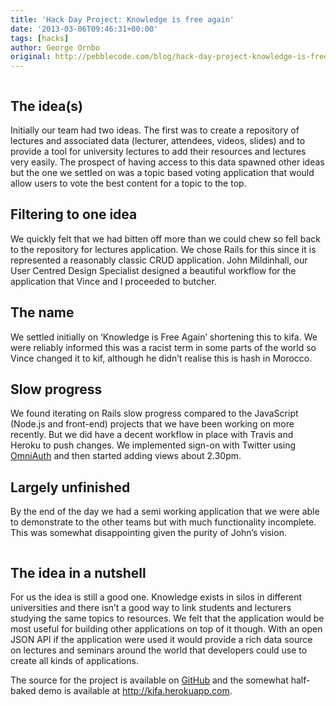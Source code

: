```yaml
---
title: 'Hack Day Project: Knowledge is free again'
date: '2013-03-06T09:46:31+00:00'
tags: [hacks]
author: George Ornbo
original: http://pebblecode.com/blog/hack-day-project-knowledge-is-free-again/
---
```

<p><img src="http://media.tumblr.com/28c3a2564a9b25655113beb15ae2630b/tumblr_inline_mj8gcmPEvf1qz4rgp.png" alt=""/></p>

<h2>The idea(s)</h2>

<p>Initially our team had two ideas. The first was to create a repository of lectures and associated data (lecturer, attendees, videos, slides) and to provide a tool for university lectures to add their resources and lectures very easily. The prospect of having access to this data spawned other ideas but the one we settled on was a topic based voting application that would allow users to vote the best content for a topic to the top.</p>

<h2>Filtering to one idea</h2>

<p>We quickly felt that we had bitten off more than we could chew so fell back to the repository for lectures application. We chose Rails for this since it is represented a reasonably classic CRUD application. John Mildinhall, our User Centred Design Specialist designed a beautiful workflow for the application that Vince and I proceeded to butcher.</p>

<h2>The name</h2>

<p>We settled initially on &lsquo;Knowledge is Free Again&rsquo; shortening this to kifa. We were reliably informed this was a racist term in some parts of the world so Vince changed it to kif, although he didn&rsquo;t realise this is hash in Morocco.</p>

<h2>Slow progress</h2>

<p>We found iterating on Rails slow progress compared to the JavaScript (Node.js and front-end) projects that we have been working on more recently. But we did have a decent workflow in place with Travis and Heroku to push changes. We implemented sign-on with Twitter using <a href="https://github.com/intridea/omniauth">OmniAuth</a> and then started adding views about 2.30pm.</p>

<h2>Largely unfinished</h2>

<p>By the end of the day we had a semi working application that we were able to demonstrate to the other teams but with much functionality incomplete. This was somewhat disappointing given the purity of John&rsquo;s vision.</p>

<p><img src="http://media.tumblr.com/dadf56adbb939366e3f0955254668d6d/tumblr_inline_mj8ge0QQqR1qz4rgp.png" alt=""/></p>

<h2>The idea in a nutshell</h2>

<p>For us the idea is still a good one. Knowledge exists in silos in different universities and there isn&rsquo;t a good way to link students and lecturers studying the same topics to resources. We felt that the application would be most useful for building other applications on top of it though. With an open JSON API if the application were used it would provide a rich data source on lectures and seminars around the world that developers could use to create all kinds of applications.</p>

<p>The source for the project is available on <a href="https://github.com/pebblecode/kifa">GitHub</a> and the somewhat half-baked demo is available at <a href="http://kifa.herokuapp.com">http://kifa.herokuapp.com</a>.</p>
